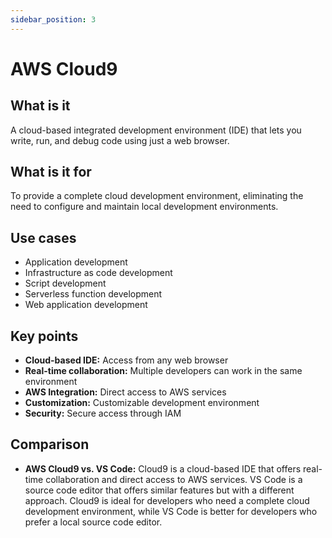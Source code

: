 ```yaml
---
sidebar_position: 3
---
```


# AWS Cloud9

## What is it
A cloud-based integrated development environment (IDE) that lets you write, run, and debug code using just a web browser.

## What is it for
To provide a complete cloud development environment, eliminating the need to configure and maintain local development environments.

## Use cases
- Application development
- Infrastructure as code development
- Script development
- Serverless function development
- Web application development

## Key points
- **Cloud-based IDE:** Access from any web browser
- **Real-time collaboration:** Multiple developers can work in the same environment
- **AWS Integration:** Direct access to AWS services
- **Customization:** Customizable development environment
- **Security:** Secure access through IAM

## Comparison
- **AWS Cloud9 vs. VS Code:** Cloud9 is a cloud-based IDE that offers real-time collaboration and direct access to AWS services. VS Code is a source code editor that offers similar features but with a different approach. Cloud9 is ideal for developers who need a complete cloud development environment, while VS Code is better for developers who prefer a local source code editor. 